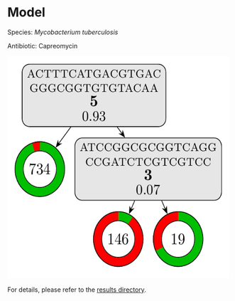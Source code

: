 
# Model

Species: *Mycobacterium tuberculosis*

Antibiotic: Capreomycin

<img src="./model.png" width=500 height=500 />

For details, please refer to the [results directory](../../../../../results/cart_b/mycobacterium%20tuberculosis/capreomycin/repeat_5/).

